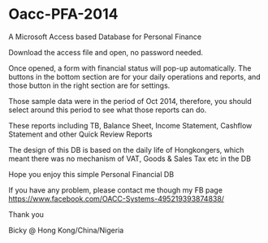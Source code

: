 # Oacc-PFA-2014
A Microsoft Access based Database for Personal Finance 

Download the access file and open, no password needed.

Once opened, a form with financial status will pop-up automatically.
The buttons in the bottom section are for your daily operations and reports, and those button in the right section are for settings.

Those sample data were in the period of Oct 2014, therefore, you should select around this period to see what those reports can do.

These reports including TB, Balance Sheet, Income Statement, Cashflow Statement and other Quick Review Reports

The design of this DB is based on the daily life of Hongkongers, which meant there was no mechanism of VAT, Goods & Sales Tax etc in the DB

Hope you enjoy this simple Personal Financial DB

If you have any problem, please contact me though my FB page https://www.facebook.com/OACC-Systems-495219393874838/

Thank you

Bicky @ Hong Kong/China/Nigeria

